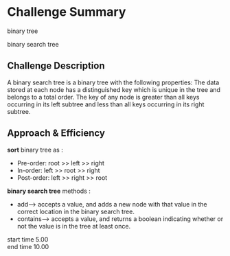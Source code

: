 # Challenge Summary
binary tree

binary search tree

## Challenge Description
A binary search tree is a binary tree with the following properties: The data stored at each node has a distinguished key which is unique in the tree and belongs to a total order. The key of any node is greater than all keys occurring in its left subtree and less than all keys occurring in its right subtree.

## Approach & Efficiency
**sort** binary tree as :
* Pre-order: root >> left >> right
* In-order: left >> root >> right
* Post-order: left >> right >> root

**binary search tree** methods :
* add--> accepts a value, and adds a new node with that value in the correct location in the binary search tree.
* contains--> accepts a value, and returns a boolean indicating whether or not the value is in the tree at least once.

start time 5.00 </br>
end time 10.00
<!-- ![image](../../../assets/.jpg) -->